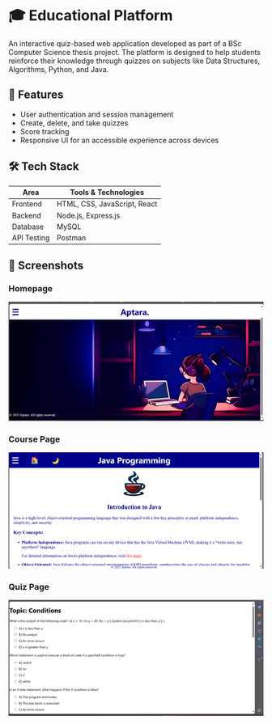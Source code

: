 # 🎓 Educational Platform

An interactive quiz-based web application developed as part of a BSc Computer Science thesis project. The platform is designed to help students reinforce their knowledge through quizzes on subjects like Data Structures, Algorithms, Python, and Java.

## 🚀 Features

- User authentication and session management
- Create, delete, and take quizzes
- Score tracking
- Responsive UI for an accessible experience across devices

## 🛠️ Tech Stack

| Area        | Tools & Technologies                  |
|-------------|----------------------------------------|
| Frontend    | HTML, CSS, JavaScript, React           |
| Backend     | Node.js, Express.js                    |
| Database    | MySQL                                  |
| API Testing | Postman                                |


## 📸 Screenshots

### Homepage
![Homepage](screenshot1.png)

### Course Page
![Course Page](screenshot2.png)

### Quiz Page
![Quiz Page](screenshot3.png)


